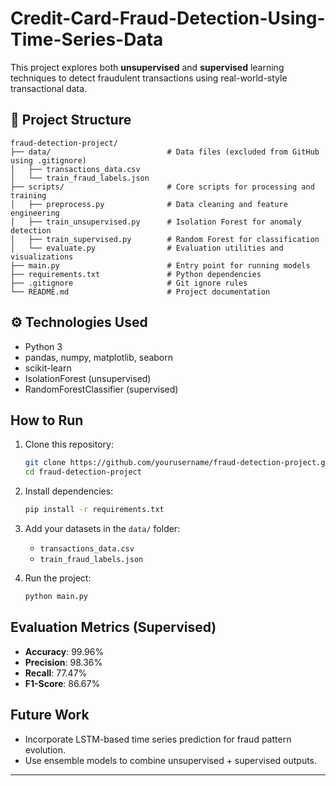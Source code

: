 # Credit-Card-Fraud-Detection-Using-Time-Series-Data

This project explores both **unsupervised** and **supervised** learning techniques to detect fraudulent transactions using real-world-style transactional data.

## 📁 Project Structure

```
fraud-detection-project/
├── data/                          # Data files (excluded from GitHub using .gitignore)
│   ├── transactions_data.csv
│   └── train_fraud_labels.json
├── scripts/                       # Core scripts for processing and training
│   ├── preprocess.py              # Data cleaning and feature engineering
│   ├── train_unsupervised.py      # Isolation Forest for anomaly detection
│   ├── train_supervised.py        # Random Forest for classification
│   └── evaluate.py                # Evaluation utilities and visualizations
├── main.py                        # Entry point for running models
├── requirements.txt               # Python dependencies
├── .gitignore                     # Git ignore rules
└── README.md                      # Project documentation
```

## ⚙ Technologies Used

- Python 3
- pandas, numpy, matplotlib, seaborn
- scikit-learn
- IsolationForest (unsupervised)
- RandomForestClassifier (supervised)

## How to Run

1. Clone this repository:
   ```bash
   git clone https://github.com/yourusername/fraud-detection-project.git
   cd fraud-detection-project
   ```

2. Install dependencies:
   ```bash
   pip install -r requirements.txt
   ```

3. Add your datasets in the `data/` folder:
   - `transactions_data.csv`
   - `train_fraud_labels.json`

4. Run the project:
   ```bash
   python main.py
   ```

##  Evaluation Metrics (Supervised)

- **Accuracy**: 99.96%
- **Precision**: 98.36%
- **Recall**: 77.47%
- **F1-Score**: 86.67%

##  Future Work

- Incorporate LSTM-based time series prediction for fraud pattern evolution.
- Use ensemble models to combine unsupervised + supervised outputs.

---


